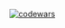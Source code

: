 [![codewars](https://www.codewars.com/users/Redsham/badges/large)](https://www.codewars.com/users/Redsham)   


